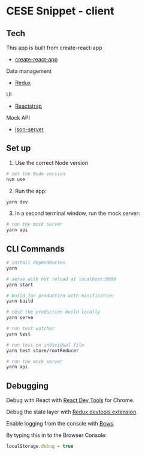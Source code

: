 # CESE Snippet - client

## Tech  

This app is built from create-react-app
- [create-react-app](https://github.com/facebook/create-react-app)

Data management 
- [Redux](https://redux.js.org)

UI
- [Reactstrap](https://reactstrap.github.io)

Mock API
- [json-server](https://www.npmjs.com/package/json-server)


## Set up 

1. Use the correct Node version

``` bash
# set the Node version
nvm use
````

2. Run the app:
 
```bash
yarn dev
```

3. In a second terminal window, run the mock server: 

```bash
# run the mock server
yarn api
```


## CLI Commands

```bash
# install dependencies
yarn

# serve with hot reload at localhost:8080
yarn start

# build for production with minification
yarn build

# test the production build locally
yarn serve 

# run test watcher
yarn test

# run test on individual file
yarn test store/rootReducer

# run the mock server
yarn api
```


## Debugging

Debug with React with [React Dev Tools](https://chrome.google.com/webstore/detail/react-developer-tools/fmkadmapgofadopljbjfkapdkoienihi) for Chrome.


Debug the state layer with [Redux devtools extension](https://chrome.google.com/webstore/detail/redux-devtools/lmhkpmbekcpmknklioeibfkpmmfibljd).


Enable logging from the console with [Bows](https://www.npmjs.com/package/bows).

By typing this in to the Browser Console:

```js
localStorage.debug = true
```
